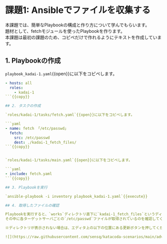 # 課題1: Ansibleでファイルを収集する

本課題では、簡単なPlaybookの構成と作り方について学んでもらいます。  
題材として、fetchモジュールを使ったPlaybookを作ります。  
本課題は最初の課題のため、コピペだけで作れるようにテキストを作成しています。

## 1. Playbookの作成

`playbook_kadai-1.yaml`{{open}}に以下をコピペします。

```yaml
- hosts: all
  roles:
    - kadai-1
```{{copy}}

## 2. タスクの作成

`roles/kadai-1/tasks/fetch.yaml`{{open}}に以下をコピペします。

```yaml
- name: fetch 「/etc/passwd」
  fetch:
    src: /etc/passwd
    dest: ./kadai-1_fetch_files/
```{{copy}}


`roles/kadai-1/tasks/main.yaml`{{open}}に以下をコピペします。

```yaml
- include: fetch.yaml
```{{copy}}

## 3. Playbookを実行

`ansible-playbook -i inventory playbook_kadai-1.yaml`{{execute}}

## 4. 取得したファイルの確認

Playbookを実行すると、`works`ディレクトリ直下に`kadai-1_fetch_files`というディレクトリが表示されます。  
その中に各ターゲットサーバごとの`/etc/passwd`ファイルが取得されているのを確認してください。  

※ディレクトリが表示されない場合は、エディタ上の以下の位置にある更新ボタンを押してください。

![](https://raw.githubusercontent.com/sensq/katacoda-scenarios/main/adv1/img/refresh.png)
